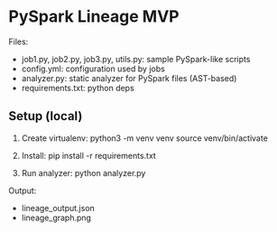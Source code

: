 # PySpark Lineage MVP

Files:

- job1.py, job2.py, job3.py, utils.py: sample PySpark-like scripts
- config.yml: configuration used by jobs
- analyzer.py: static analyzer for PySpark files (AST-based)
- requirements.txt: python deps

## Setup (local)

1. Create virtualenv:
   python3 -m venv venv
   source venv/bin/activate

2. Install:
   pip install -r requirements.txt

3. Run analyzer:
   python analyzer.py

Output:

- lineage_output.json
- lineage_graph.png
